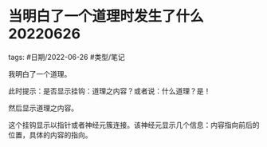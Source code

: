 # 当明白了一个道理时发生了什么20220626



tags: #日期/2022-06-26 #类型/笔记 
  

  

我明白了一个道理。

  

此时提示：是否显示挂钩：道理之内容？或者说：什么道理？是！

  

然后显示道理之内容。

  

这个挂钩显示以指针或者神经元簇连接。该神经元显示几个信息：内容指向前后的位置，具体的内容的指向。

